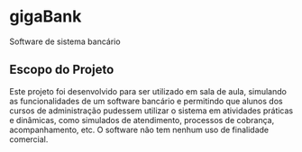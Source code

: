 # gigaBank
 Software de sistema bancário

## Escopo do Projeto

Este projeto foi desenvolvido para ser utilizado em sala de aula, simulando as funcionalidades de um software bancário e permitindo que alunos dos cursos de administração pudessem utilizar o sistema em atividades práticas e dinâmicas, como simulados de atendimento, processos de cobrança, acompanhamento, etc.
O software não tem nenhum uso de finalidade comercial.

